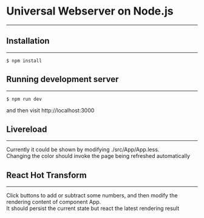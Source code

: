 # Universal Webserver on Node.js
---
## Installation
---
```
$ npm install
```
## Running development server
---
```
$ npm run dev
```
and then visit http://localhost:3000
## Livereload
---
Currently it could be shown by modifying ./src/App/App.less.  
Changing the color should invoke the page being refreshed automatically
## React Hot Transform
---
Click buttons to add or subtract some numbers, and then modify the rendering content of component App.  
It should persist the current state but react the latest rendering result